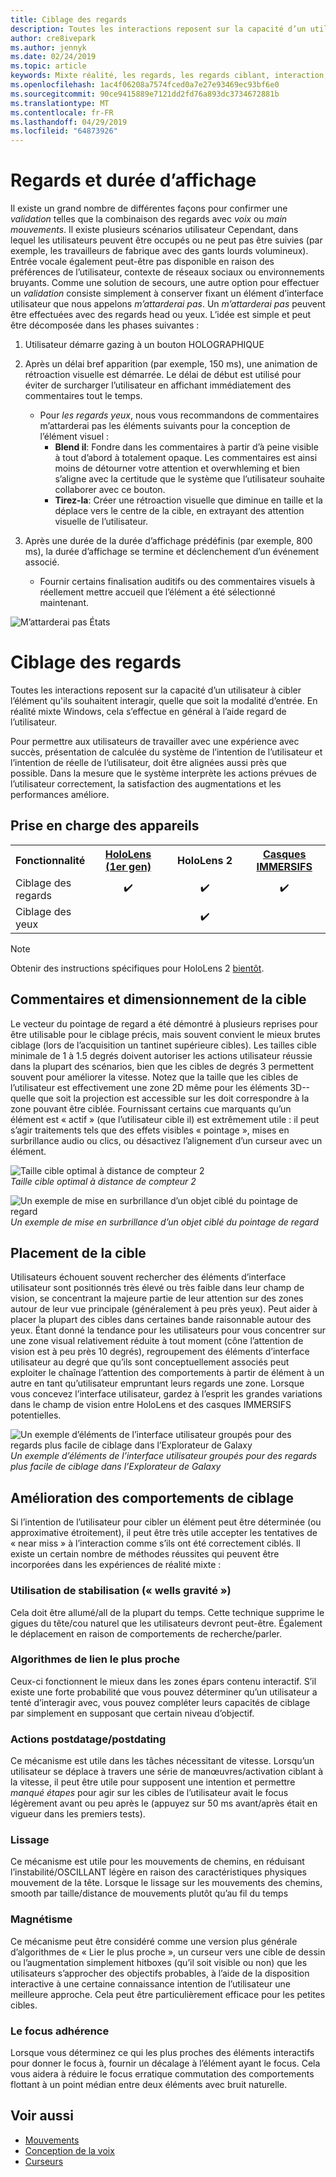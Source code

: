 ```yaml
---
title: Ciblage des regards
description: Toutes les interactions reposent sur la capacité d’un utilisateur à cibler l’élément qu'ils souhaitent interagir, quelle que soit la modalité d’entrée.
author: cre8ivepark
ms.author: jennyk
ms.date: 02/24/2019
ms.topic: article
keywords: Mixte réalité, les regards, les regards ciblant, interaction, concevoir
ms.openlocfilehash: 1ac4f06208a7574fced0a7e27e93469ec93bf6e0
ms.sourcegitcommit: 90ce9415889e7121dd2fd76a893dc3734672881b
ms.translationtype: MT
ms.contentlocale: fr-FR
ms.lasthandoff: 04/29/2019
ms.locfileid: "64873926"
---
```

# <a name="gaze-and-dwell"></a>Regards et durée d’affichage
Il existe un grand nombre de différentes façons pour confirmer une _validation_ telles que la combinaison des regards avec _voix_ ou _main mouvements_.
Il existe plusieurs scénarios utilisateur Cependant, dans lequel les utilisateurs peuvent être occupés ou ne peut pas être suivies (par exemple, les travailleurs de fabrique avec des gants lourds volumineux). Entrée vocale également peut-être pas disponible en raison des préférences de l’utilisateur, contexte de réseaux sociaux ou environnements bruyants.
Comme une solution de secours, une autre option pour effectuer un _validation_ consiste simplement à conserver fixant un élément d’interface utilisateur que nous appelons _m’attarderai pas_.
Un _m’attarderai pas_ peuvent être effectuées avec des regards head ou yeux. L’idée est simple et peut être décomposée dans les phases suivantes : 
1. Utilisateur démarre gazing à un bouton HOLOGRAPHIQUE

2. Après un délai bref apparition (par exemple, 150 ms), une animation de rétroaction visuelle est démarrée. Le délai de début est utilisé pour éviter de surcharger l’utilisateur en affichant immédiatement des commentaires tout le temps.
    - Pour _les regards yeux_, nous vous recommandons de commentaires m’attarderai pas les éléments suivants pour la conception de l’élément visuel :
      - **Blend il**: Fondre dans les commentaires à partir d’à peine visible à tout d’abord à totalement opaque. Les commentaires est ainsi moins de détourner votre attention et overwhleming et bien s’aligne avec la certitude que le système que l’utilisateur souhaite collaborer avec ce bouton.
      - **Tirez-la**: Créer une rétroaction visuelle que diminue en taille et la déplace vers le centre de la cible, en extrayant des attention visuelle de l’utilisateur. 

3. Après une durée de la durée d’affichage prédéfinis (par exemple, 800 ms), la durée d’affichage se termine et déclenchement d’un événement associé.
    - Fournir certains finalisation auditifs ou des commentaires visuels à réellement mettre accueil que l’élément a été sélectionné maintenant.

![M’attarderai pas États](images/eyes_dwellstate_recommendation.png)


# <a name="gaze-targeting"></a>Ciblage des regards

Toutes les interactions reposent sur la capacité d’un utilisateur à cibler l’élément qu'ils souhaitent interagir, quelle que soit la modalité d’entrée. En réalité mixte Windows, cela s’effectue en général à l’aide regard de l’utilisateur.

Pour permettre aux utilisateurs de travailler avec une expérience avec succès, présentation de calculée du système de l’intention de l’utilisateur et l’intention de réelle de l’utilisateur, doit être alignées aussi près que possible. Dans la mesure que le système interprète les actions prévues de l’utilisateur correctement, la satisfaction des augmentations et les performances améliore.

## <a name="device-support"></a>Prise en charge des appareils

<table>
<tr>
<th>Fonctionnalité</th><th style="width:150px"> <a href="hololens-hardware-details.md">HoloLens (1er gen)</a></th><th style="width:150px">HoloLens 2</th><th style="width:150px"> <a href="immersive-headset-hardware-details.md">Casques IMMERSIFS</a></th>
</tr><tr>
<td> Ciblage des regards</td><td style="text-align: center;"> ✔️</td><td style="text-align: center;"> ✔️</td><td style="text-align: center;">✔️ </td>
</tr><tr>
<td> Ciblage des yeux</td><td style="text-align: center;"></td><td style="text-align: center;"> ✔️</td><td style="text-align: center;"></td>
</tr>
</table>

> [!NOTE]
> Obtenir des instructions spécifiques pour HoloLens 2 [bientôt](index.md).

## <a name="target-sizing-and-feedback"></a>Commentaires et dimensionnement de la cible

Le vecteur du pointage de regard a été démontré à plusieurs reprises pour être utilisable pour le ciblage précis, mais souvent convient le mieux brutes ciblage (lors de l’acquisition un tantinet supérieure cibles). Les tailles cible minimale de 1 à 1.5 degrés doivent autoriser les actions utilisateur réussie dans la plupart des scénarios, bien que les cibles de degrés 3 permettent souvent pour améliorer la vitesse. Notez que la taille que les cibles de l’utilisateur est effectivement une zone 2D même pour les éléments 3D--quelle que soit la projection est accessible sur les doit correspondre à la zone pouvant être ciblée. Fournissant certains cue marquants qu’un élément est « actif » (que l’utilisateur cible il) est extrêmement utile : il peut s’agir traitements tels que des effets visibles « pointage », mises en surbrillance audio ou clics, ou désactivez l’alignement d’un curseur avec un élément.

![Taille cible optimal à distance de compteur 2](images/gazetargeting-size-1000px.jpg)<br>
*Taille cible optimal à distance de compteur 2*

![Un exemple de mise en surbrillance d’un objet ciblé du pointage de regard](images/gazetargeting-highlighting-640px.jpg)<br>
*Un exemple de mise en surbrillance d’un objet ciblé du pointage de regard*

## <a name="target-placement"></a>Placement de la cible

Utilisateurs échouent souvent rechercher des éléments d’interface utilisateur sont positionnés très élevé ou très faible dans leur champ de vision, se concentrant la majeure partie de leur attention sur des zones autour de leur vue principale (généralement à peu près yeux). Peut aider à placer la plupart des cibles dans certaines bande raisonnable autour des yeux. Étant donné la tendance pour les utilisateurs pour vous concentrer sur une zone visual relativement réduite à tout moment (cône l’attention de vision est à peu près 10 degrés), regroupement des éléments d’interface utilisateur au degré que qu’ils sont conceptuellement associés peut exploiter le chaînage l’attention des comportements à partir de élément à un autre en tant qu’utilisateur empruntant leurs regards une zone. Lorsque vous concevez l’interface utilisateur, gardez à l’esprit les grandes variations dans le champ de vision entre HoloLens et des casques IMMERSIFS potentielles.

![Un exemple d’éléments de l’interface utilisateur groupés pour des regards plus facile de ciblage dans l’Explorateur de Galaxy](images/gazetargeting-grouping-1000px.jpg)<br>
*Un exemple d’éléments de l’interface utilisateur groupés pour des regards plus facile de ciblage dans l’Explorateur de Galaxy*

## <a name="improving-targeting-behaviors"></a>Amélioration des comportements de ciblage

Si l’intention de l’utilisateur pour cibler un élément peut être déterminée (ou approximative étroitement), il peut être très utile accepter les tentatives de « near miss » à l’interaction comme s’ils ont été correctement ciblés. Il existe un certain nombre de méthodes réussites qui peuvent être incorporées dans les expériences de réalité mixte :

### <a name="gaze-stabilization-gravity-wells"></a>Utilisation de stabilisation (« wells gravité »)

Cela doit être allumé/all de la plupart du temps. Cette technique supprime le gigues du tête/cou naturel que les utilisateurs devront peut-être. Également le déplacement en raison de comportements de recherche/parler.

### <a name="closest-link-algorithms"></a>Algorithmes de lien le plus proche

Ceux-ci fonctionnent le mieux dans les zones épars contenu interactif. S’il existe une forte probabilité que vous pouvez déterminer qu’un utilisateur a tenté d’interagir avec, vous pouvez compléter leurs capacités de ciblage par simplement en supposant que certain niveau d’objectif.

### <a name="backdatingpostdating-actions"></a>Actions postdatage/postdating

Ce mécanisme est utile dans les tâches nécessitant de vitesse. Lorsqu’un utilisateur se déplace à travers une série de manœuvres/activation ciblant à la vitesse, il peut être utile pour supposent une intention et permettre *manqué étapes* pour agir sur les cibles de l’utilisateur avait le focus légèrement avant ou peu après le (appuyez sur 50 ms avant/après était en vigueur dans les premiers tests).

### <a name="smoothing"></a>Lissage

Ce mécanisme est utile pour les mouvements de chemins, en réduisant l’instabilité/OSCILLANT légère en raison des caractéristiques physiques mouvement de la tête. Lorsque le lissage sur les mouvements des chemins, smooth par taille/distance de mouvements plutôt qu’au fil du temps

### <a name="magnetism"></a>Magnétisme

Ce mécanisme peut être considéré comme une version plus générale d’algorithmes de « Lier le plus proche », un curseur vers une cible de dessin ou l’augmentation simplement hitboxes (qu’il soit visible ou non) que les utilisateurs s’approcher des objectifs probables, à l’aide de la disposition interactive à une certaine connaissance intention de l’utilisateur une meilleure approche. Cela peut être particulièrement efficace pour les petites cibles.

### <a name="focus-stickiness"></a>Le focus adhérence

Lorsque vous déterminez ce qui les plus proches des éléments interactifs pour donner le focus à, fournir un décalage à l’élément ayant le focus. Cela vous aidera à réduire le focus erratique commutation des comportements flottant à un point médian entre deux éléments avec bruit naturelle.

## <a name="see-also"></a>Voir aussi
* [Mouvements](gestures.md)
* [Conception de la voix](voice-design.md)
* [Curseurs](cursors.md)
